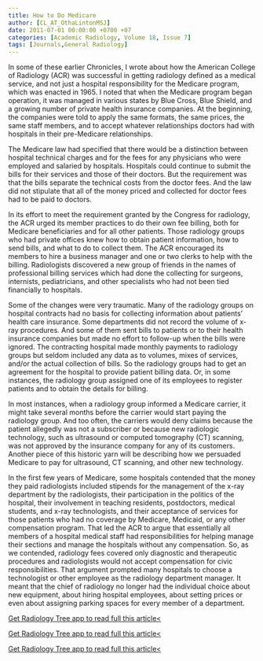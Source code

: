 ```yaml
---
title: How to Do Medicare
author: [CL_AT_OthaLintonMSJ]
date: 2011-07-01 00:00:00 +0700 +07
categories: [Academic Radiology, Volume 18, Issue 7]
tags: [Journals,General Radiology]
---
```

In some of these earlier Chronicles, I wrote about how the American College of Radiology (ACR) was successful in getting radiology defined as a medical service, and not just a hospital responsibility for the Medicare program, which was enacted in 1965. I noted that when the Medicare program began operation, it was managed in various states by Blue Cross, Blue Shield, and a growing number of private health insurance companies. At the beginning, the companies were told to apply the same formats, the same prices, the same staff members, and to accept whatever relationships doctors had with hospitals in their pre-Medicare relationships.

The Medicare law had specified that there would be a distinction between hospital technical charges and for the fees for any physicians who were employed and salaried by hospitals. Hospitals could continue to submit the bills for their services and those of their doctors. But the requirement was that the bills separate the technical costs from the doctor fees. And the law did not stipulate that all of the money priced and collected for doctor fees had to be paid to doctors.

In its effort to meet the requirement granted by the Congress for radiology, the ACR urged its member practices to do their own fee billing, both for Medicare beneficiaries and for all other patients. Those radiology groups who had private offices knew how to obtain patient information, how to send bills, and what to do to collect them. The ACR encouraged its members to hire a business manager and one or two clerks to help with the billing. Radiologists discovered a new group of friends in the names of professional billing services which had done the collecting for surgeons, internists, pediatricians, and other specialists who had not been tied financially to hospitals.

Some of the changes were very traumatic. Many of the radiology groups on hospital contracts had no basis for collecting information about patients’ health care insurance. Some departments did not record the volume of x-ray procedures. And some of them sent bills to patients or to their health insurance companies but made no effort to follow-up when the bills were ignored. The contracting hospital made monthly payments to radiology groups but seldom included any data as to volumes, mixes of services, and/or the actual collection of bills. So the radiology groups had to get an agreement for the hospital to provide patient billing data. Or, in some instances, the radiology group assigned one of its employees to register patients and to obtain the details for billing.

In most instances, when a radiology group informed a Medicare carrier, it might take several months before the carrier would start paying the radiology group. And too often, the carriers would deny claims because the patient allegedly was not a subscriber or because new radiologic technology, such as ultrasound or computed tomography (CT) scanning, was not approved by the insurance company for any of its customers. Another piece of this historic yarn will be describing how we persuaded Medicare to pay for ultrasound, CT scanning, and other new technology.

In the first few years of Medicare, some hospitals contended that the money they paid radiologists included stipends for the management of the x-ray department by the radiologists, their participation in the politics of the hospital, their involvement in teaching residents, postdoctors, medical students, and x-ray technologists, and their acceptance of services for those patients who had no coverage by Medicare, Medicaid, or any other compensation program. That led the ACR to argue that essentially all members of a hospital medical staff had responsibilities for helping manage their sections and manage the hospitals without any compensation. So, as we contended, radiology fees covered only diagnostic and therapeutic procedures and radiologists would not accept compensation for civic responsibilities. That argument prompted many hospitals to choose a technologist or other employee as the radiology department manager. It meant that the chief of radiology no longer had the individual choice about new equipment, about hiring hospital employees, about setting prices or even about assigning parking spaces for every member of a department.

[Get Radiology Tree app to read full this article<](https://clinicalpub.com/app)

[Get Radiology Tree app to read full this article<](https://clinicalpub.com/app)

[Get Radiology Tree app to read full this article<](https://clinicalpub.com/app)